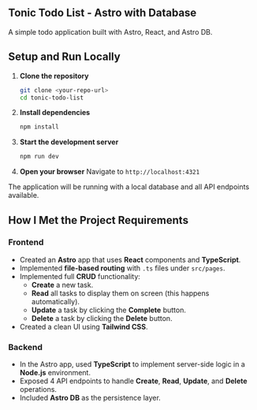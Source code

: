 ## Tonic Todo List - Astro with Database

A simple todo application built with Astro, React, and Astro DB.

## Setup and Run Locally

1. **Clone the repository**
   ```sh
   git clone <your-repo-url>
   cd tonic-todo-list
   ```

2. **Install dependencies**
   ```sh
   npm install
   ```

3. **Start the development server**
   ```sh
   npm run dev
   ```

4. **Open your browser**
   Navigate to `http://localhost:4321`

The application will be running with a local database and all API endpoints available.

## How I Met the Project Requirements

### Frontend
- Created an **Astro** app that uses **React** components and **TypeScript**.
- Implemented **file-based routing** with `.ts` files under `src/pages`.
- Implemented full **CRUD** functionality:
  - **Create** a new task.
  - **Read** all tasks to display them on screen (this happens automatically).
  - **Update** a task by clicking the **Complete** button.
  - **Delete** a task by clicking the **Delete** button.
- Created a clean UI using **Tailwind CSS**.

### Backend
- In the Astro app, used **TypeScript** to implement server-side logic in a **Node.js** environment.
- Exposed 4 API endpoints to handle **Create**, **Read**, **Update**, and **Delete** operations.
- Included **Astro DB** as the persistence layer.